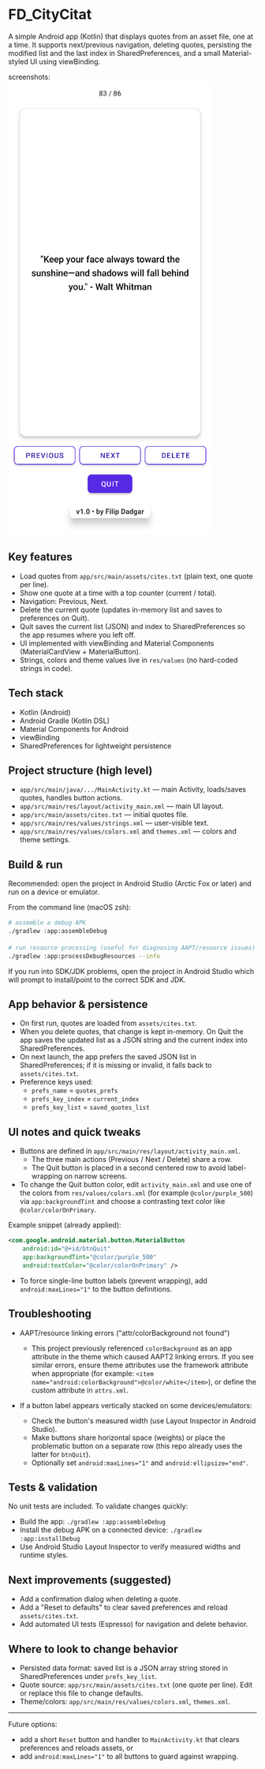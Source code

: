# FD_CityCitat

A simple Android app (Kotlin) that displays quotes from an asset file, one at a time. It supports next/previous navigation, deleting quotes, persisting the modified list and the last index in SharedPreferences, and a small Material-styled UI using viewBinding.

screenshots:
![screenshot1](screenshot/Citycitat.png) 
## Key features

- Load quotes from `app/src/main/assets/cites.txt` (plain text, one quote per line).
- Show one quote at a time with a top counter (current / total).
- Navigation: Previous, Next.
- Delete the current quote (updates in-memory list and saves to preferences on Quit).
- Quit saves the current list (JSON) and index to SharedPreferences so the app resumes where you left off.
- UI implemented with viewBinding and Material Components (MaterialCardView + MaterialButton).
- Strings, colors and theme values live in `res/values` (no hard-coded strings in code).

## Tech stack

- Kotlin (Android)
- Android Gradle (Kotlin DSL)
- Material Components for Android
- viewBinding
- SharedPreferences for lightweight persistence

## Project structure (high level)

- `app/src/main/java/.../MainActivity.kt` — main Activity, loads/saves quotes, handles button actions.
- `app/src/main/res/layout/activity_main.xml` — main UI layout.
- `app/src/main/assets/cites.txt` — initial quotes file.
- `app/src/main/res/values/strings.xml` — user-visible text.
- `app/src/main/res/values/colors.xml` and `themes.xml` — colors and theme settings.

## Build & run

Recommended: open the project in Android Studio (Arctic Fox or later) and run on a device or emulator.

From the command line (macOS zsh):

```bash
# assemble a debug APK
./gradlew :app:assembleDebug

# run resource processing (useful for diagnosing AAPT/resource issues)
./gradlew :app:processDebugResources --info
```

If you run into SDK/JDK problems, open the project in Android Studio which will prompt to install/point to the correct SDK and JDK.

## App behavior & persistence

- On first run, quotes are loaded from `assets/cites.txt`.
- When you delete quotes, that change is kept in-memory. On Quit the app saves the updated list as a JSON string and the current index into SharedPreferences.
- On next launch, the app prefers the saved JSON list in SharedPreferences; if it is missing or invalid, it falls back to `assets/cites.txt`.
- Preference keys used:
  - `prefs_name` = `quotes_prefs`
  - `prefs_key_index` = `current_index`
  - `prefs_key_list` = `saved_quotes_list`

## UI notes and quick tweaks

- Buttons are defined in `app/src/main/res/layout/activity_main.xml`.
  - The three main actions (Previous / Next / Delete) share a row.
  - The Quit button is placed in a second centered row to avoid label-wrapping on narrow screens.
- To change the Quit button color, edit `activity_main.xml` and use one of the colors from `res/values/colors.xml` (for example `@color/purple_500`) via `app:backgroundTint` and choose a contrasting text color like `@color/colorOnPrimary`.

Example snippet (already applied):

```xml
<com.google.android.material.button.MaterialButton
    android:id="@+id/btnQuit"
    app:backgroundTint="@color/purple_500"
    android:textColor="@color/colorOnPrimary" />
```

- To force single-line button labels (prevent wrapping), add `android:maxLines="1"` to the button definitions.

## Troubleshooting

- AAPT/resource linking errors ("attr/colorBackground not found")
  - This project previously referenced `colorBackground` as an app attribute in the theme which caused AAPT2 linking errors. If you see similar errors, ensure theme attributes use the framework attribute when appropriate (for example: `<item name="android:colorBackground">@color/white</item>`), or define the custom attribute in `attrs.xml`.

- If a button label appears vertically stacked on some devices/emulators:
  - Check the button's measured width (use Layout Inspector in Android Studio).
  - Make buttons share horizontal space (weights) or place the problematic button on a separate row (this repo already uses the latter for `btnQuit`).
  - Optionally set `android:maxLines="1"` and `android:ellipsize="end"`.

## Tests & validation

No unit tests are included. To validate changes quickly:

- Build the app: `./gradlew :app:assembleDebug`
- Install the debug APK on a connected device: `./gradlew :app:installDebug`
- Use Android Studio Layout Inspector to verify measured widths and runtime styles.

## Next improvements (suggested)

- Add a confirmation dialog when deleting a quote.
- Add a "Reset to defaults" to clear saved preferences and reload `assets/cites.txt`.
- Add automated UI tests (Espresso) for navigation and delete behavior.

## Where to look to change behavior

- Persisted data format: saved list is a JSON array string stored in SharedPreferences under `prefs_key_list`.
- Quote source: `app/src/main/assets/cites.txt` (one quote per line). Edit or replace this file to change defaults.
- Theme/colors: `app/src/main/res/values/colors.xml`, `themes.xml`.

---

Future options:
- add a short `Reset` button and handler to `MainActivity.kt` that clears preferences and reloads assets, or
- add `android:maxLines="1"` to all buttons to guard against wrapping.

